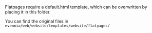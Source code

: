 Flatpages require a default.html template, which can be overwritten by placing it in this folder.

You can find the original files in `evennia/web/website/templates/website/flatpages/`
